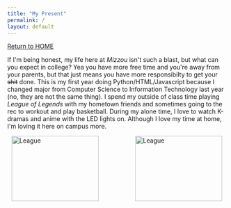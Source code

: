 ```yaml
---
title: "My Present"
permalink: /
layout: default
---
```



[Return to HOME](https://mkim74.github.io/AboutMe/)

If I'm being honest, my life here at *Mizzou* isn't such a blast, but what can you expect in college? Yea you have more free time and you're away from your parents, but that just means you have more responsibilty to get your ~~shit~~ done. This is my first year doing Python/HTML/Javascript because I changed major from Computer Science to Information Technology last year (no, they are not the same thing). I spend my outside of class time playing *League of Legends* with my hometown friends and sometimes going to the rec to workout and play basketball. During my alone time, I love to watch K-dramas and anime with the LED lights on. Although I love my time at home, I'm loving it here on campus more. 

<img src="https://images.prismic.io/play-vs/6c423286e877921fb6659122b16e1845df833e1f_league-of-legends-hero-splash.jpg?auto=compress,format"
     alt="League"
     style="float: left; margin-left: 10px;" 
     width = "200"
     height = "150"/>

<img src="https://images.prismic.io/play-vs/6c423286e877921fb6659122b16e1845df833e1f_league-of-legends-hero-splash.jpg?auto=compress,format"
     alt="League"
     style="float: right; margin-right: 10px;" 
     width = "200"
     height = "150"/>


